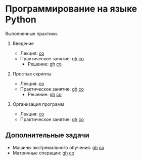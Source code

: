 # Программирование на языке Python

Выполненные практики.

1. Введение

    * Лекция:
      [co](https://colab.research.google.com/github/true-grue/kispython/blob/main/lect1.ipynb)
    * Практическое занятие:
      [gh](https://github.com/true-grue/kispython/blob/main/pract1.ipynb)
      [co](https://colab.research.google.com/github/true-grue/kispython/blob/main/pract1.ipynb)
        * Решение:
          [gh](https://github.com/Gribbirg/python-practice/blob/main/myworks/practice/pract1/sol1.ipynb)
          [co](https://colab.research.google.com/github/Gribbirg/python-practice/blob/main/myworks/practice/pract1/sol1.ipynb)

2. Простые скрипты

    * Лекция:
      [co](https://colab.research.google.com/github/true-grue/kispython/blob/main/lect2.ipynb)
    * Практическое занятие:
      [gh](https://github.com/true-grue/kispython/blob/main/pract2.ipynb)
      [co](https://colab.research.google.com/github/true-grue/kispython/blob/main/pract2.ipynb)
      * Решение:
        [gh](https://github.com/Gribbirg/python-practice/blob/main/myworks/practice/pract2/sol2.ipynb)
        [co](https://colab.research.google.com/github/Gribbirg/python-practice/blob/main/myworks/practice/pract2/sol2.ipynb)

1. Организация программ

    * Лекция:
    [co](https://colab.research.google.com/github/true-grue/kispython/blob/main/lect3.ipynb)
    * Практическое занятие:
    [gh](https://github.com/true-grue/kispython/blob/main/pract3.ipynb)
    [co](https://colab.research.google.com/github/true-grue/kispython/blob/main/pract3.ipynb)

## Дополнительные задачи

* Машины экстремального обучения:
  [gh](https://github.com/true-grue/kispython/blob/main/contrib/elm.ipynb)
  [co](https://colab.research.google.com/github/true-grue/kispython/blob/main/contrib/elm.ipynb)
* Матричные операции:
  [gh](https://github.com/true-grue/kispython/blob/main/contrib/matrices.ipynb)
  [co](https://colab.research.google.com/github/true-grue/kispython/blob/main/contrib/matrices.ipynb)
